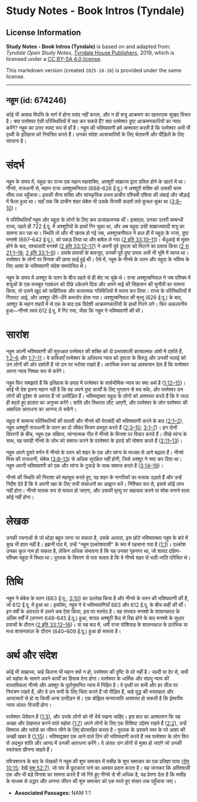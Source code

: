 # Study Notes - Book Intros (Tyndale)

## License Information

**Study Notes - Book Intros (Tyndale)** is based on and adapted from: _Tyndale Open Study Notes_, [Tyndale House Publishers](https://tyndaleopenresources.com/), 2019, which is licensed under a [CC BY-SA 4.0 license](https://creativecommons.org/licenses/by-sa/4.0/legalcode.en).

This markdown version (created `2025-10-16`) is provided under the same license.



--------------------------------

## नहूम (id: 674246)

कोई भी आसन्न विपत्ति के मार्ग में होना पसंद नहीं करता, और न ही शत्रु आक्रमण का खतराएक सुखद विचार है। क्या परमेश्वर ऐसी परिस्थितियों में रक्षा कर सकते हैं? क्या परमेश्वर दुष्ट आक्रमणकारियों का न्याय करेंगे? नहूम का उत्तर स्पष्ट रूप से हाँ है। नहूम की भविष्यवाणी हमें आश्वस्त करती है कि परमेश्वर अभी भी पृथ्वी के इतिहास को नियंत्रित करते हैं। उनका संदेश अत्याचारियों के लिए चेतावनी और पीड़ितों के लिए सांत्वना है।

संदर्भ
======

नहूम के समय में, यहूदा का राज्य एक महान महाशक्ति, अश्शूरी साम्राज्य द्वारा ग्रसित होने के खतरे में था। नीनवे, राजधानी से, महान राजा अश्शूरबनिपाल (668–626 ई.पू.) ने अश्शूरी शक्ति को उसकी चरम सीमा तक पहुँचाया। इसकी सैन्य शक्ति और सांस्कृतिक प्रभाव प्राचीन पश्चिमी एशिया की लंबाई और चौड़ाई में फैला हुआ था। यहाँ तक कि प्राचीन शहर थेबेस भी उसके विजयी कदमों तले कुचल चुका था ([3:8–10](https://ref.ly/Nah3:8-Nah3:10))।

ये परिस्थितियाँ नहूम और यहूदा के लोगों के लिए कम उत्साहजनक थीं। इस्राएल, उनका उत्तरी सम्बन्धी राज्य, पहले ही 722 ई.पू. में अश्शूरियों के हाथों गिर चुका था, और अब यहूदा उसी साम्राज्यवादी शत्रु का सामना कर रहा था। स्थिति तो और भी खराब हो गई जब, अश्शूरबनीपाल ने हाल ही में यहूदा के राजा, दुष्ट मनश्शे (697–642 ई.पू.), को पकड़ लिया था और बाबेल ले गया ([2 इति 33:10–11](https://ref.ly/2Chr33:10-2Chr33:11))। बँधुआई से मुक्त होने के बाद, पश्चातापी मनश्शे ([2 इति 33:12–17](https://ref.ly/2Chr33:12-2Chr33:17)) ने अपनी पूर्व दुष्टता को मिटाने का प्रयास किया ([2 रा 21:1–18](https://ref.ly/2Kgs21:1-2Kgs21:18); [2 इति 33:1–9](https://ref.ly/2Chr33:1-2Chr33:9))। उसके प्रयासों के बावजूद, उनकी पूर्व दुष्ट प्रभाव अभी भी भूमि में व्याप्त था। परमेश्वर के लोगों पर विनाश की छाया छाई हुई थी। ऐसे में, नहूम के नीनवे के पतन और यहूदा के भविष्य के लिए आशा के भविष्यवाणी संदेश समयोचित थे।

नहूम के समय में अश्शूर के पतन के बीज पहले से ही बोए जा चुके थे। राजा अश्शूरबनिपाल ने जब पश्चिम में शत्रुओं के एक मजबूत गठबंधन को पीछे धकेलने दिया और अपने भाई की सिंहासन की चुनौती का सामना किया, तो उसने खुद को साहित्यिक और कलात्मक गतिविधियों में व्यस्त कर लिया। राज्य के परिस्थितियों में गिरावट आई, और अश्शूर धीरे\-धीरे कमजोर होता गया। अश्शूरबनिपाल की मृत्यु (626 ई.पू.) के बाद, अश्शूर के महान शहरों में से एक के बाद एक विदेशी आक्रमणकारियों के हाथों गिरने लगे। फिर अकल्पनीय हुआ—नीनवे स्वयं 612 ई.पू. में गिर गया, जैसा कि नहूम ने भविष्यवाणी की थी।

सारांश
======

नहूम अपनी भविष्यवाणी की शुरुआत परमेश्वर की शक्ति को दो प्रभावशाली काव्यात्मक अंशों में दर्शाते हैं, [1:2–6](https://ref.ly/Nah1:2-Nah1:6) और [1:7–11](https://ref.ly/Nah1:7-Nah1:11)। ये कविताएँ परमेश्वर के अधिपत्य न्याय को दुष्टता के विरुद्ध और उनकी भलाई को उन लोगों की ओर दर्शाती हैं जो उन पर भरोसा रखते हैं। आरंभिक वचन यह आश्वासन देता हैं कि परमेश्वर अपना न्याय निष्पक्ष रूप से करेंगे।

नहूम फिर समझाते हैं कि इतिहास के प्रवाह में परमेश्वर के सार्वभौमिक न्याय का क्या अर्थ है ([1:12–15](https://ref.ly/Nah1:12-Nah1:15))। कोई भी देश इतना महान नहीं है कि वह अपने दुष्ट कार्यों के लिए भुगतान से बच सके, और परमेश्वर उन लोगों की दुर्दशा से अवगत हैं जो उत्पीड़ित हैं। भविष्यद्वक्ता यहूदा के लोगों को आश्वस्त करते हैं कि वे जल्द ही बदले हुए हालात का अनुभव करेंगे। शांति और स्थिरता लौट आएगी, और परमेश्वर के लोग परमेश्वर की अबाधित आराधना का आनन्द ले सकेंगे।

यहूदा में सामान्य परिस्थितियों की वापसी और नीनवे की घेराबंदी की भविष्यवाणी करने के बाद ([2:1–2](https://ref.ly/Nah2:1-Nah2:2)), नहूम अश्शूरी राजधानी के पतन का दो जीवंत चित्रण प्रस्तुत करते हैं ([2:3–10](https://ref.ly/Nah2:3-Nah2:10); [3:1–7](https://ref.ly/Nah3:1-Nah3:7))। इन दोनों विवरणों के बीच, नहूम एक संक्षिप्त, व्यंग्यात्मक गीत में नीनवे के विनाश पर विचार करते हैं। तीखे व्यंग्य के साथ, वह घमंडी नीनवे के लोभ को समाप्त करने के परमेश्वर के इरादे की घोषणा करते हैं ([2:11–13](https://ref.ly/Nah2:11-Nah2:13))।

नहूम अपने दूसरे वर्णन में नीनवे के पतन को शहर के एक और व्यंग्य के माध्यम से आगे बढ़ाता हैं। नीनवे मिस्र की राजधानी, थेबेस ([3:8–13](https://ref.ly/Nah3:8-Nah3:13)) से अधिक सुरक्षित नहीं होगी, जिसे अश्शूर ने नष्ट कर दिया था। नहूम अपनी भविष्यवाणी को एक और व्यंग्य के टुकड़े के साथ समाप्त करते हैं ([3:14–19](https://ref.ly/Nah3:14-Nah3:19))। 

नीनवे की स्थिति की निराशा को महसूस करते हुए, वह शहर के नागरिकों का मजाक उड़ाते हैं और उन्हें निर्देश देते हैं कि वे अपनी रक्षा के लिए सभी संसाधनों का आह्वान करें। निश्चित रूप से, इससे कोई लाभ नहीं होगा। नीनवे घातक रूप से घायल हो जाएगा, और उसकी मृत्यु पर सहायता करने या शोक मनाने वाला कोई नहीं होगा।

लेखक
====

उनकी रचनाओं से जो थोड़ा बहुत जाना जा सकता है, उसके अलावा, इस छोटे भविष्यवक्ता नहूम के बारे में कुछ भी ज्ञात नहीं है। इब्रानी पाठ में, उन्हें "नहूम एल्कोशवासी" के रूप में पहचाना गया है ([1:1](https://ref.ly/Nah1:1))। एल्कोश उनका कुल नाम हो सकता है, लेकिन अधिक संभावना है कि यह उनका गृहनगर था, जो शायद दक्षिण\-पश्चिम यहूदा में स्थित था। पुस्तक के विवरण से पता चलता है कि वे नीनवे शहर से भली\-भांति परिचित थे।

तिथि
====

नहूम ने थेबेस के पतन (663 ई.पू.; [3:10](https://ref.ly/Nah3:10)) का उल्लेख किया है और नीनवे के पतन की भविष्यवाणी की है, जो 612 ई.पू. में हुआ था। इसलिए, नहूम ने ये भविष्यवाणियाँ 663 और 612 ई.पू. के बीच कहीं की थीं। इन वर्षों के अंतराल में उसने कब ऐसा किया, इस पर मतभेद है। यह संभवतः मनश्शे के शासनकाल के अंतिम वर्षों में (लगभग 648–645 ई.पू.) हुआ, शायद अश्शूरी कैद से रिहा होने के बाद मनश्शे के सुधार प्रयासों के दौरान ([2 इति 33:12–16](https://ref.ly/2Chr33:12-2Chr33:16))। या यह बाद में, धर्मी राजा योशियाह के शासनकाल के प्रारंभिक या मध्य शासनकाल के दौरान (640–609 ई.पू.) हुआ हो सकता है।

अर्थ और संदेश
=============

कोई भी साम्राज्य, चाहे कितना भी महान क्यों न हो, परमेश्वर की दृष्टि से परे नहीं है। जल्दी या देर से, सभी को यहोवा के सामने अपने कार्यों का हिसाब देना होगा। परमेश्वर के धार्मिक और संप्रभु न्याय की वास्तविकता नीनवे और अश्शूर के पूर्वानुमानित न्याय में निहित है। वे पृथ्वी पर सभी और हर चीज़ पर नियंत्रण रखते हैं, और वे उन सभी के लिए चिंता करते हैं जो पीड़ित हैं, चाहे युद्ध की भयावहता और अत्याचारों से हो या किसी अन्य उत्पीड़न से। एक बोझिल मानवजाति आश्वस्त हो सकती है कि ईश्वरीय न्याय अंततः विजयी होगा।

परमेश्वर धैर्यवान हैं ([1:3](https://ref.ly/Nah1:3)), और उनके लोगों को भी धैर्य रखना चाहिए। इस बात का आश्वासन कि यह अच्छा और देखभाल करने वाले यहोवा ([1:7](https://ref.ly/Nah1:7)) अपने लोगों के लिए एक विशिष्ट उद्देश्य रखते हैं ([2:2](https://ref.ly/Nah2:2)), उन्हें विश्वास और भरोसे का जीवन जीने के लिए प्रोत्साहित करता है। पुस्तक के डरावने स्वर के परे आशा की अच्छी खबर है ([1:15](https://ref.ly/Nah1:15))। भविष्यद्वक्ता एक आने वाले दिन की भविष्यवाणी करते हैं जब परमेश्वर के लोग फिर से अद्भुत शांति और आनद में उनकी आराधना करेंगे। वे अंततः उन लोगों से मुक्त हो जाएंगे जो उनकी स्वतंत्रता छीनना चाहते हैं।

पवित्रशास्त्र के बाद के लेखकों ने नहूम की शुभ समाचार में मसीह के शुभ समाचार का एक प्रतिज्ञा पाया ([रोम 10:15](https://ref.ly/Rom10:15); देखें [यश 52:7](https://ref.ly/Isa52:7)), जो पाप से छुटकारा पाने का अवसर प्रदान करता है। यह जानकर कि अविश्वासी एक और भी बड़े विनाश का सामना करते हैं जो गिरे हुए नीनवे से भी अधिक है, यह प्रेरणा देता है कि मसीह के माध्यम से उद्धार और अनन्त जीवन की शुभ समाचार को एक मरते हुए संसार तक पहुँचाया जाए।

* **Associated Passages:** NAM 1:1


